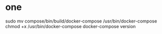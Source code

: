 # one
sudo mv compose/bin/build/docker-compose /usr/bin/docker-compose chmod +x /usr/bin/docker-compose docker-compose version

